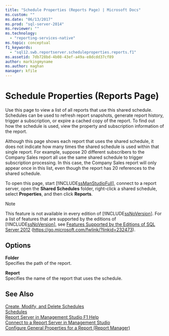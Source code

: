 ```yaml
---
title: "Schedule Properties (Reports Page) | Microsoft Docs"
ms.custom: ""
ms.date: "06/13/2017"
ms.prod: "sql-server-2014"
ms.reviewer: ""
ms.technology: 
  - "reporting-services-native"
ms.topic: conceptual
f1_keywords: 
  - "sql12.swb.reportserver.scheduleproperties.reports.f1"
ms.assetid: 7db728bd-4b08-43ef-a49a-e8dcdd37cf89
author: markingmyname
ms.author: maghan
manager: kfile
---
```

# Schedule Properties (Reports Page)
  Use this page to view a list of all reports that use this shared schedule. Schedules can be used to refresh report snapshots, generate report history, trigger a subscription, or expire a cached copy of the report. To find out how the schedule is used, view the property and subscription information of the report.  
  
 Although this page shows each report that uses the shared schedule, it does not indicate how many times the shared schedule is used within that single report. For example, suppose 20 different subscribers to the Company Sales report all use the same shared schedule to trigger subscription processing. In this case, the Company Sales report will only appear once in this list, even though the report has 20 references to the shared schedule.  
  
 To open this page, start [!INCLUDE[ssManStudioFull](../../includes/ssmanstudiofull-md.md)], connect to a report server, open the **Shared Schedules** folder, right-click a shared schedule, select **Properties**, and then click **Reports**.  
  
> [!NOTE]  
>  This feature is not available in every edition of [!INCLUDE[ssNoVersion](../../includes/ssnoversion-md.md)]. For a list of features that are supported by the editions of [!INCLUDE[ssNoVersion](../../includes/ssnoversion-md.md)], see [Features Supported by the Editions of SQL Server 2012](https://go.microsoft.com/fwlink/?linkid=232473) (https://go.microsoft.com/fwlink/?linkid=232473).  
  
## Options  
 **Folder**  
 Specifies the path of the report.  
  
 **Report**  
 Specifies the name of the report that uses the schedule.  
  
## See Also  
 [Create, Modify, and Delete Schedules](../subscriptions/create-modify-and-delete-schedules.md)   
 [Schedules](../subscriptions/schedules.md)   
 [Report Server in Management Studio F1 Help](report-server-in-management-studio-f1-help.md)   
 [Connect to a Report Server in Management Studio](connect-to-a-report-server-in-management-studio.md)   
 [Configure General Properties for a Report &#40;Report Manager&#41;](../configure-general-properties-for-a-report-report-manager.md)  
  
  
